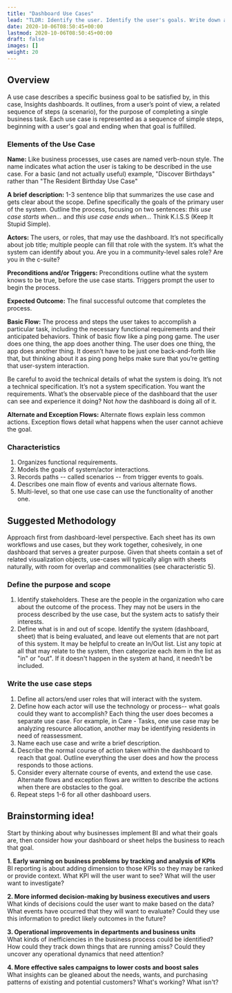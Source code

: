```yaml
---
title: "Dashboard Use Cases"
lead: "TLDR: Identify the user. Identify the user's goals. Write down actions for that goal."
date: 2020-10-06T08:50:45+00:00
lastmod: 2020-10-06T08:50:45+00:00
draft: false
images: []
weight: 20
---
```



## Overview
A use case describes a specific business goal to be satisfied by, in this case, Insights dashboards. It outlines, from a user’s point of view, a related sequence of steps (a
scenario), for the purpose of completing a single business task. Each use case is represented as a sequence of simple steps, beginning with a user's goal and ending when that goal is fulfilled.  

### Elements of the Use Case
**Name:** Like business processes, use cases are named verb-noun style. The name indicates what action the user is taking to be described in the use case. For a basic (and not actually useful) example, "Discover Birthdays" rather than "The Resident Birthday Use Case"  

**A brief description:** 1-3 sentence blip that summarizes the use case and gets clear about the scope. Define specifically the goals of the primary user of the system. Outline the process, focusing on two sentences: *this use case starts when...* and *this use case ends when...* Think K.I.S.S (Keep It Stupid Simple).

**Actors:** The users, or roles, that may use the dashboard. It’s not specifically about job title; multiple people can fill that role with the system. It’s what the system can identify about you. Are you in a community-level sales role? Are you in the c-suite?  

**Preconditions and/or Triggers:** Preconditions outline what the system knows to be true, before the use case starts. Triggers prompt the user to begin the process.

**Expected Outcome:** The final successful outcome that completes the process.  

**Basic Flow:** The process and steps the user takes to accomplish a particular task, including the necessary functional requirements and their anticipated behaviors. Think of basic flow like a ping pong game. The user does one thing, the app does another thing. The user does one thing, the app does another thing. It doesn’t have to be just one back-and-forth like that, but thinking about it as ping pong helps make sure that you’re getting that user-system interaction.  

Be careful to avoid the technical details of what the system is doing. It’s not a technical specification. It’s not a system specification. You want the requirements. What’s the observable piece of the dashboard that the user can see and experience it doing? Not *how* the dashboard is doing all of it.  

**Alternate and Exception Flows:** Alternate flows explain less common actions. Exception flows detail what happens when the user cannot achieve the goal.



### Characteristics 
1. Organizes functional requirements.
2. Models the goals of system/actor interactions.
3. Records paths -- called scenarios -- from trigger events to goals.
4. Describes one main flow of events and various alternate flows.
5. Multi-level, so that one use case can use the functionality of another one.  

## Suggested Methodology
Approach first from dashboard-level perspective. Each sheet has its own workflows and use cases, but they work together, cohesively, in one dashboard that serves a greater purpose. Given that sheets contain a set of related visualization objects, use-cases will typically align with sheets naturally, with room for overlap and commonalities (see characteristic 5).
### Define the purpose and scope
1. Identify stakeholders. These are the people in the organization who care about the outcome of the process. They may not be users in the process described by the use case, but the system acts to satisfy their interests.
2. Define what is in and out of scope. Identify the system (dashboard, sheet) that is being evaluated, and leave out elements that are not part of this system. It may be helpful to create an In/Out list. List any topic at all that may relate to the system, then categorize each item in the list as "in" or "out". If it doesn't happen in the system at hand, it needn't be included. 
### Write the use case steps
1. Define all actors/end user roles that will interact with the system.
2. Define how each actor will use the technology or process-- what goals could they want to accomplish? Each thing the user does becomes a separate use case. For example, in Care - Tasks, one use case may be analyzing resource allocation, another may be identifying residents in need of reassessment. 
3. Name each use case and write a brief description.
4. Describe the normal course of action taken within the dashboard to reach that goal. Outline everything the user does and how the process responds to those actions.
5. Consider every alternate course of events, and extend the use case. Alternate flows and exception flows are written to describe the actions when there are obstacles to the goal.
6. Repeat steps 1-6 for all other dashboard users.

## Brainstorming idea!
Start by thinking about why businesses implement BI and what their goals are, then consider how your dashboard or sheet helps the business to reach that goal.

**1. Early warning on business problems by tracking and analysis of KPIs**  
BI reporting is about adding dimension to those KPIs so they may be ranked or provide context. What KPI will the user want to see? What will the user want to investigate? 

**2. More informed decision-making by business executives and users**  
What kinds of decisions could the user want to make based on the data? What events have occurred that they will want to evaluate? Could they use this information to predict likely outcomes in the future?  

**3. Operational improvements in departments and business units**  
What kinds of inefficiencies in the business process could be identified? How could they track down things that are running amiss? Could they uncover any operational dynamics that need attention?  

**4. More effective sales campaigns to lower costs and boost sales**  
What insights can be gleaned about the needs, wants, and purchasing patterns of existing and potential customers? What's working? What isn't?  

